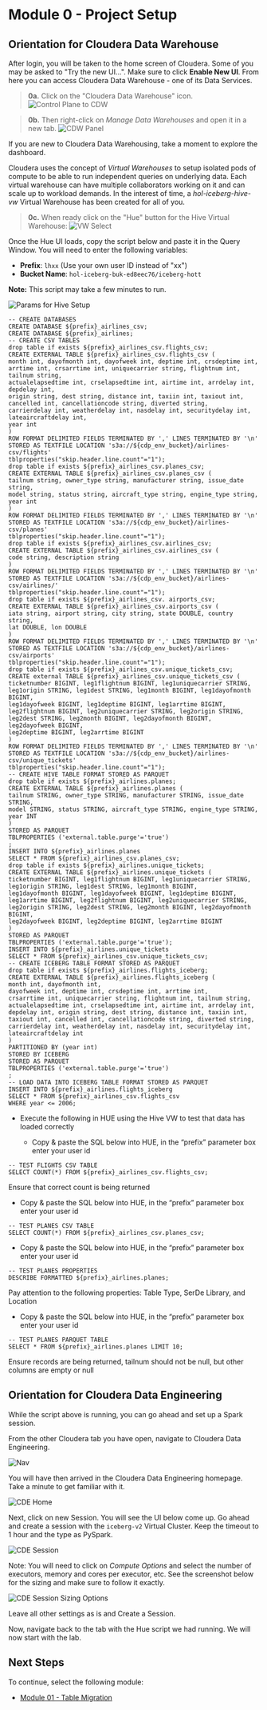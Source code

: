 # Module 0 - Project Setup

## Orientation for Cloudera Data Warehouse

After login, you will be taken to the home screen of Cloudera. Some of you may be asked to "Try the new UI...". Make sure to click **Enable New UI**. From here you can access Cloudera Data Warehouse - one of its Data Services.

> **0a.** Click on the "Cloudera Data Warehouse" icon.
![Control Plane to CDW](../images/Main_Page.png)

> **0b.** Then right-click on _Manage Data Warehouses_ and open it in a new tab.
![CDW Panel](../images/Manage_DW.png)

If you are new to Cloudera Data Warehousing, take a moment to explore the dashboard.

Cloudera uses the concept of _Virtual Warehouses_ to setup isolated pods of compute to be able to run independent queries on underlying data. Each virtual warehouse can have multiple collaborators working on it and can scale up to workload demands. In the interest of time, a _hol-iceberg-hive-vw_ Virtual Warehouse has been created for all of you.

> **0c.** When ready click on the "Hue" button for the Hive Virtual Warehouse:
![VW Select](../images/Hive_VW_Select.png)

Once the Hue UI loads, copy the script below and paste it in the Query Window. You will need to enter the following variables:

- **Prefix**: `lhxx` (Use your own user ID instead of "xx")
- **Bucket Name**: `hol-iceberg-buk-ed8eec76/iceberg-hott`

**Note:** This script may take a few minutes to run.

![Params for Hive Setup](../images/13.png)
```
-- CREATE DATABASES
CREATE DATABASE ${prefix}_airlines_csv;
CREATE DATABASE ${prefix}_airlines;
-- CREATE CSV TABLES
drop table if exists ${prefix}_airlines_csv.flights_csv;
CREATE EXTERNAL TABLE ${prefix}_airlines_csv.flights_csv (
month int, dayofmonth int, dayofweek int, deptime int, crsdeptime int,
arrtime int, crsarrtime int, uniquecarrier string, flightnum int, tailnum string,
actualelapsedtime int, crselapsedtime int, airtime int, arrdelay int, depdelay int,
origin string, dest string, distance int, taxiin int, taxiout int,
cancelled int, cancellationcode string, diverted string,
carrierdelay int, weatherdelay int, nasdelay int, securitydelay int, lateaircraftdelay int,
year int
)
ROW FORMAT DELIMITED FIELDS TERMINATED BY ',' LINES TERMINATED BY '\n'
STORED AS TEXTFILE LOCATION 's3a://${cdp_env_bucket}/airlines-csv/flights'
tblproperties("skip.header.line.count"="1");
drop table if exists ${prefix}_airlines_csv.planes_csv;
CREATE EXTERNAL TABLE ${prefix}_airlines_csv.planes_csv (
tailnum string, owner_type string, manufacturer string, issue_date string,
model string, status string, aircraft_type string, engine_type string, year int
)
ROW FORMAT DELIMITED FIELDS TERMINATED BY ',' LINES TERMINATED BY '\n'
STORED AS TEXTFILE LOCATION 's3a://${cdp_env_bucket}/airlines-csv/planes'
tblproperties("skip.header.line.count"="1");
drop table if exists ${prefix}_airlines_csv.airlines_csv;
CREATE EXTERNAL TABLE ${prefix}_airlines_csv.airlines_csv (
code string, description string
)
ROW FORMAT DELIMITED FIELDS TERMINATED BY ',' LINES TERMINATED BY '\n'
STORED AS TEXTFILE LOCATION 's3a://${cdp_env_bucket}/airlines-csv/airlines/'
tblproperties("skip.header.line.count"="1");
drop table if exists ${prefix}_airlines_csv. airports_csv;
CREATE EXTERNAL TABLE ${prefix}_airlines_csv.airports_csv (
iata string, airport string, city string, state DOUBLE, country string, 
lat DOUBLE, lon DOUBLE
)
ROW FORMAT DELIMITED FIELDS TERMINATED BY ',' LINES TERMINATED BY '\n'
STORED AS TEXTFILE LOCATION 's3a://${cdp_env_bucket}/airlines-csv/airports'
tblproperties("skip.header.line.count"="1");
drop table if exists ${prefix}_airlines_csv.unique_tickets_csv;
CREATE external TABLE ${prefix}_airlines_csv.unique_tickets_csv (
ticketnumber BIGINT, leg1flightnum BIGINT, leg1uniquecarrier STRING,
leg1origin STRING, leg1dest STRING, leg1month BIGINT, leg1dayofmonth BIGINT,
leg1dayofweek BIGINT, leg1deptime BIGINT, leg1arrtime BIGINT,
leg2flightnum BIGINT, leg2uniquecarrier STRING, leg2origin STRING,
leg2dest STRING, leg2month BIGINT, leg2dayofmonth BIGINT, leg2dayofweek BIGINT,
leg2deptime BIGINT, leg2arrtime BIGINT
)
ROW FORMAT DELIMITED FIELDS TERMINATED BY ',' LINES TERMINATED BY '\n'
STORED AS TEXTFILE LOCATION 's3a://${cdp_env_bucket}/airlines-csv/unique_tickets'
tblproperties("skip.header.line.count"="1");
-- CREATE HIVE TABLE FORMAT STORED AS PARQUET
drop table if exists ${prefix}_airlines.planes;
CREATE EXTERNAL TABLE ${prefix}_airlines.planes (
tailnum STRING, owner_type STRING, manufacturer STRING, issue_date STRING,
model STRING, status STRING, aircraft_type STRING, engine_type STRING, year INT
)
STORED AS PARQUET
TBLPROPERTIES ('external.table.purge'='true')
;
INSERT INTO ${prefix}_airlines.planes
SELECT * FROM ${prefix}_airlines_csv.planes_csv;
drop table if exists ${prefix}_airlines.unique_tickets;
CREATE EXTERNAL TABLE ${prefix}_airlines.unique_tickets (
ticketnumber BIGINT, leg1flightnum BIGINT, leg1uniquecarrier STRING,
leg1origin STRING, leg1dest STRING, leg1month BIGINT,
leg1dayofmonth BIGINT, leg1dayofweek BIGINT, leg1deptime BIGINT,
leg1arrtime BIGINT, leg2flightnum BIGINT, leg2uniquecarrier STRING,
leg2origin STRING, leg2dest STRING, leg2month BIGINT, leg2dayofmonth BIGINT,
leg2dayofweek BIGINT, leg2deptime BIGINT, leg2arrtime BIGINT
)
STORED AS PARQUET
TBLPROPERTIES ('external.table.purge'='true');
INSERT INTO ${prefix}_airlines.unique_tickets
SELECT * FROM ${prefix}_airlines_csv.unique_tickets_csv;
-- CREATE ICEBERG TABLE FORMAT STORED AS PARQUET
drop table if exists ${prefix}_airlines.flights_iceberg;
CREATE EXTERNAL TABLE ${prefix}_airlines.flights_iceberg (
month int, dayofmonth int,
dayofweek int, deptime int, crsdeptime int, arrtime int,
crsarrtime int, uniquecarrier string, flightnum int, tailnum string,
actualelapsedtime int, crselapsedtime int, airtime int, arrdelay int,
depdelay int, origin string, dest string, distance int, taxiin int,
taxiout int, cancelled int, cancellationcode string, diverted string,
carrierdelay int, weatherdelay int, nasdelay int, securitydelay int,
lateaircraftdelay int
)
PARTITIONED BY (year int)
STORED BY ICEBERG
STORED AS PARQUET
TBLPROPERTIES ('external.table.purge'='true')
;
-- LOAD DATA INTO ICEBERG TABLE FORMAT STORED AS PARQUET
INSERT INTO ${prefix}_airlines.flights_iceberg
SELECT * FROM ${prefix}_airlines_csv.flights_csv
WHERE year <= 2006;
```

- Execute the following in HUE using the Hive VW to test that data has loaded correctly

  - Copy & paste the SQL below into HUE, in the “prefix” parameter box enter your user id

```
-- TEST FLIGHTS CSV TABLE
SELECT COUNT(*) FROM ${prefix}_airlines_csv.flights_csv;
```

Ensure that correct count is being returned

- Copy & paste the SQL below into HUE, in the “prefix” parameter box enter your user id

```
-- TEST PLANES CSV TABLE
SELECT COUNT(*) FROM ${prefix}_airlines_csv.planes_csv;
```

- Copy & paste the SQL below into HUE, in the “prefix” parameter box enter your user id

```
-- TEST PLANES PROPERTIES
DESCRIBE FORMATTED ${prefix}_airlines.planes;
```

Pay attention to the following properties: Table Type, SerDe Library, and Location

- Copy & paste the SQL below into HUE, in the “prefix” parameter box enter your user id

```
-- TEST PLANES PARQUET TABLE
SELECT * FROM ${prefix}_airlines.planes LIMIT 10;
```

Ensure records are being returned, tailnum should not be null, but other columns are empty or null

## Orientation for Cloudera Data Engineering

While the script above is running, you can go ahead and set up a Spark session. 

From the other Cloudera tab you have open, navigate to Cloudera Data Engineering.

![Nav](../images/Navigation.png)

You will have then arrived in the Cloudera Data Engineering homepage. Take a minute to get familiar with it.

![CDE Home](../images/CDE_Main.png)

Next, click on new Session. You will see the UI below come up. Go ahead and create a session with the `iceberg-v2` Virtual Cluster. Keep the timeout to 1 hour and the type as PySpark. 

![CDE Session](../images/Create_CDE_Session.png)

Note: You will need to click on _Compute Options_ and select the number of executors, memory and cores per executor, etc. See the screenshot below for the sizing and make sure to follow it exactly. 

![CDE Session Sizing Options](../images/Spark_Session_Settings.png)

Leave all other settings as is and Create a Session. 

Now, navigate back to the tab with the Hue script we had running. We will now start with the lab.

## Next Steps

To continue, select the following module:

- [Module 01 - Table Migration](../1_Table_Migration/README.md)

